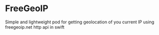 # FreeGeoIP
Simple and lightweight pod for getting geolocation of you current IP using freegeoip.net http api in swift
